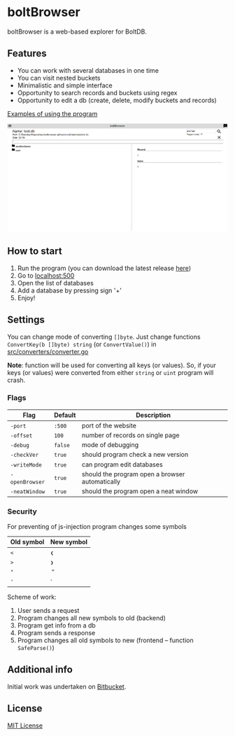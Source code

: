 # boltBrowser

boltBrowser is a web-based explorer for BoltDB.

## Features

+ You can work with several databases in one time
+ You can visit nested buckets
+ Minimalistic and simple interface
+ Opportunity to search records and buckets using regex
+ Opportunity to edit a db (create, delete, modify buckets and records)

[Examples of using the program](Examples.md)

![1](stuff/screenshot.png)

## How to start

1. Run the program (you can download the latest release [here](https://github.com/ShoshinNikita/boltBrowser/releases))
1. Go to [localhost:500](http://localhost:500)
1. Open the list of databases
1. Add a database by pressing sign '+'
1. Enjoy!

## Settings

You can change mode of converting `[]byte`. Just change functions `ConvertKey(b []byte) string` (or `ConvertValue()`) in [src/converters/converter.go](src/converters/converters.go)

__Note__: function will be used for converting all keys (or values). So, if your keys (or values) were converted from either `string` or `uint` program will crash.

### Flags

Flag | Default | Description
---- | ------ | -------
`-port` | `:500` | port of the website
`-offset` | `100` | number of records on single page
`-debug` | `false` | mode of debugging
`-checkVer` | `true` | should program check a new version
`-writeMode` | `true` | can program edit databases
`-openBrowser` | `true` | should the program open a browser automatically
`-neatWindow` | `true` | should the program open a neat window

### Security

For preventing of js-injection program changes some symbols

Old symbol | New symbol
---------- | ----------
`<` | `❮`
`>` | `❯`
`"` | `＂`
`'` | `ߴ`

Scheme of work:

1. User sends a request
1. Program changes all new symbols to old (backend)
1. Program get info from a db
1. Program sends a response
1. Program changes all old symbols to new (frontend – function `SafeParse()`)

## Additional info

Initial work was undertaken on [Bitbucket](https://bitbucket.org/ShoshinNikita/boltbrowser).

## License

[MIT License](LICENSE)